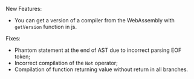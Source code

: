 New Features:
* You can get a version of a compiler from the WebAssembly with `getVersion` function in js. 

Fixes:
* Phantom statement at the end of AST due to incorrect parsing EOF token;
* Incorrect compilation of the `Not` operator;
* Compilation of function returning value without return in all branches.
